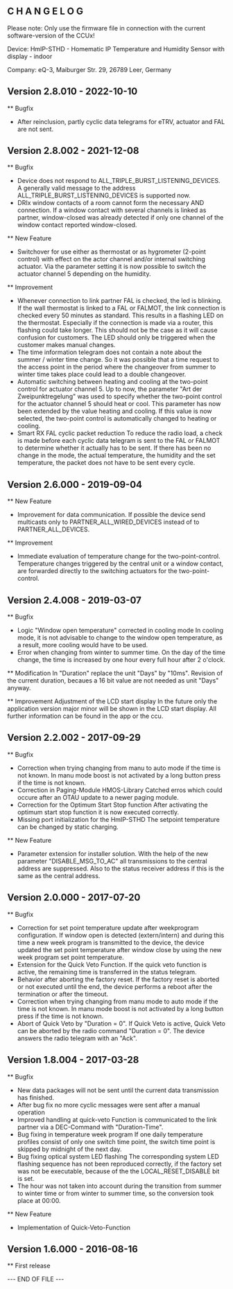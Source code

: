﻿C H A N G E L O G
-----------------

Please note: Only use the firmware file in connection with the current software-version
of the CCUx!

Device: HmIP-STHD - Homematic IP Temperature and Humidity Sensor with display - indoor

Company: eQ-3, Maiburger Str. 29, 26789 Leer, Germany


Version 2.8.010 - 2022-10-10
--------------------------------------------------------------

** Bugfix
   * After reinclusion, partly cyclic data telegrams for eTRV, actuator and FAL are not
     sent.


Version 2.8.002 - 2021-12-08
--------------------------------------------------------------

** Bugfix
   * Device does not respond to ALL_TRIPLE_BURST_LISTENING_DEVICES.
      A generally valid message to the address ALL_TRIPLE_BURST_LISTENING_DEVICES is
      supported now.
   * DRIx window contacts of a room cannot form the necessary AND connection.
      If a window contact with several channels is linked as partner, window-closed was
      already detected if only one channel of the window contact reported window-closed.

** New Feature
   * Switchover for use either as thermostat or as hygrometer (2-point control) with
     effect on the actor channel and/or internal switching actuator.
      Via the parameter setting it is now possible to switch the actuator channel 5
      depending on the humidity.

** Improvement
   * Whenever connection to link partner FAL is checked, the led is blinking.
      If the wall thermostat is linked to a FAL or FALMOT, the link connection is
      checked every 50 minutes as standard. This results in a flashing LED on the
      thermostat. Especially if the connection is made via a router, this flashing could
      take longer. This should not be the case as it will cause confusion for customers.
      The LED should only be triggered when the customer makes manual changes.
   * The time information telegram does not contain a note about the summer / winter
     time change.
      So it was possible that a time request to the access point in the period where the
      changeover from summer to winter time takes place could lead to a double
      changeover.
   * Automatic switching between heating and cooling at the two-point control for
     actuator channel 5.
      Up to now, the parameter "Art der Zweipunktregelung" was used to specify whether
      the two-point control for the actuator channel 5 should heat or cool. This
      parameter has now been extended by the value heating and cooling. If this value is
      now selected, the two-point control is automatically changed to heating or
      cooling.
   * Smart RX FAL cyclic packet reduction
      To reduce the radio load, a check is made before each cyclic data telegram is sent
      to the FAL or FALMOT to determine whether it actually has to be sent. If there has
      been no change in the mode, the actual temperature, the humidity and the set
      temperature, the packet does not have to be sent every cycle.


Version 2.6.000 - 2019-09-04
--------------------------------------------------------------

** New Feature
   * Improvement for data communication.
      If possible the device send multicasts only to PARTNER_ALL_WIRED_DEVICES instead
      of to PARTNER_ALL_DEVICES.

** Improvement
   * Immediate evaluation of temperature change for the two-point-control.
      Temperature changes triggered by the central unit or a window contact, are
      forwarded directly to the switching actuators for the two-point-control.


Version 2.4.008 - 2019-03-07
--------------------------------------------------------------

** Bugfix
   * Logic "Window open temperature" corrected in cooling mode
      In cooling mode, it is not advisable to change to the window open temperature, as
      a result, more cooling would have to be used.
   * Error when changing from winter to summer time.
      On the day of the time change, the time is increased by one hour every full hour
      after 2 o'clock.

** Modification
    In "Duration" replace the unit "Days" by "10ms".
     Revision of the current duration, becaues a 16 bit value are not needed as unit
     "Days" anyway.

** Improvement
    Adjustment of the LCD start display
     In the future only the application version major minor will be shown in the LCD
     start display. All further information can be found in the app or the ccu.


Version 2.2.002 - 2017-09-29
--------------------------------------------------------------

** Bugfix
   * Correction when trying changing from manu to auto mode if the time is not known.
      In manu mode boost is not activated by a long button press if the time is not
      known.
   * Correction in Paging-Module HMOS-Library
      Catched erros which could occure after an OTAU update to a newer paging module.
   * Correction for the Optimum Start Stop function
      After activating the optimum start stop function it is now executed correctly.
   * Missing port initialization for the HmIP-STHD
      The setpoint temperature can be changed by static charging.

** New Feature
   * Parameter extension for installer solution.
      With the help of the new parameter "DISABLE_MSG_TO_AC" all transmissions to the
      central address are suppressed. Also to the status receiver address if this is the
      same as the central address.


Version 2.0.000 - 2017-07-20
--------------------------------------------------------------

** Bugfix
   * Correction for set point temperature update after weekprogram configuration.
      If window open is detected (extern/intern) and during this time a new week program
      is transmitted to the device, the device updated the set point temperature after
      window close by using the new week program set point temperature.
   * Extension for the Quick Veto Function.
      If the quick veto function is active, the remaining time is transferred in the
      status telegram.
   * Behavior after aborting the factory reset.
      If the factory reset is aborted or not executed until the end, the device performs
      a reboot after the termination or after the timeout.
   * Correction when trying changing from manu mode to auto mode if the time is not
     known.
      In manu mode boost is not activated by a long button press if the time is not
      known.
   * Abort of Quick Veto by "Duration = 0".
      If Quick Veto is active, Quick Veto can be aborted by the radio command
      "Duration = 0". The device answers the radio telegram with an "Ack".


Version 1.8.004 - 2017-03-28
--------------------------------------------------------------

** Bugfix
   * New data packages will not be sent until the current data transmission has
     finished.
   * After bug fix no more cyclic messages were sent after a manual operation
   * Improved handling at quick-veto
      Function is communicated to the link partner via a DEC-Command with
      "Duration-Time".
   * Bug fixing in temperature week program
      If one daily temperature profiles consist of only one switch time point, the
      switch time point is skipped by midnight of the next day.
   * Bug fixing optical system LED flashing
      The corresponding system LED flashing sequence has not been reproduced correctly,
      if the factory set was not be executable, because of the the LOCAL_RESET_DISABLE
      bit is set.
   * The hour was not taken into account during the transition from summer to winter
     time or from winter to summer time, so the conversion took place at 00:00.

** New Feature
   * Implementation of Quick-Veto-Function


Version 1.6.000 - 2016-08-16
--------------------------------------------------------------

** First release


--- END OF FILE ---